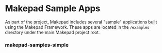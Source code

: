 # Makepad Sample Apps

As part of the project, Makepad includes several "sample" applications built using the Makepad Framework. These apps are located in the `/examples` directory under the main Makepad project root.

### makepad-samples-simple
